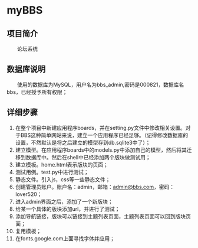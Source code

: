 # myBBS

## 项目简介

&emsp;&emsp;论坛系统

## 数据库说明

&emsp;&emsp;使用的数据库为MySQL，用户名为bbs_admin,密码是000821，数据库名bbs，已经授予所有权限；

## 详细步骤

1. 在整个项目中新建应用程序boards，并在setting.py文件中修改相关设置。对于BBS这种简单网站来说，建立一个应用程序已经足够。（记得修改数据库的设置，不然默认是将之后建立的模型存到db.sqlite3中了）；  
2. 建立模型。在应用程序boards中的models.py中添加自己的模型，然后将其迁移到数据库中。然后在shell中已经添加两个版块做测试用；  
3. 建立模板。home.html表示版块的页面；  
4. 测试用例。test.py中进行测试；  
5. 静态文件。引入js，css等一些静态文件；  
6. 创建管理员账户。账户名：admin，邮箱：admin@bbs.com，密码：lover520；  
7. 进入admin界面之后，添加了一个新版块；  
8. 给某一个具体的版块添加url，并进行了测试；  
9. 添加导航链接，版块可以链接到主题列表页面，主题列表页面可以回到版块页面；  
10. 复用模板；  
11. 在fonts.google.com上面寻找字体并应用；  
